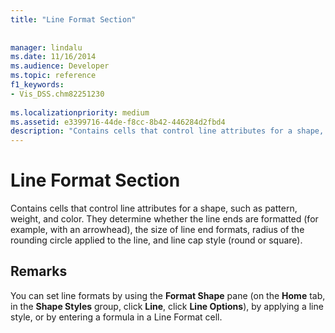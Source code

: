 ```yaml
---
title: "Line Format Section"
 
 
manager: lindalu
ms.date: 11/16/2014
ms.audience: Developer
ms.topic: reference
f1_keywords:
- Vis_DSS.chm82251230
 
ms.localizationpriority: medium
ms.assetid: e3399716-44de-f8cc-8b42-446284d2fbd4
description: "Contains cells that control line attributes for a shape, such as pattern, weight, and color. They determine whether the line ends are formatted (for example, with an arrowhead), the size of line end formats, radius of the rounding circle applied to the line, and line cap style (round or square)."
---
```


# Line Format Section

Contains cells that control line attributes for a shape, such as pattern, weight, and color. They determine whether the line ends are formatted (for example, with an arrowhead), the size of line end formats, radius of the rounding circle applied to the line, and line cap style (round or square).
  
## Remarks

You can set line formats by using the **Format Shape** pane (on the **Home** tab, in the **Shape Styles** group, click **Line**, click **Line Options**), by applying a line style, or by entering a formula in a Line Format cell.
  

